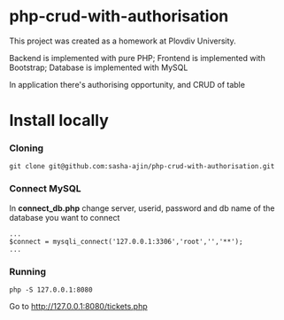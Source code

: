 # php-crud-with-authorisation

This project was created as a homework at Plovdiv University.

Backend is implemented with pure PHP; Frontend is implemented with Bootstrap; Database is implemented with MySQL


In application there's authorising opportunity, and CRUD of table


# Install locally

### Cloning

```
git clone git@github.com:sasha-ajin/php-crud-with-authorisation.git
```

### Connect MySQL

In **connect_db.php** change server, userid, password and db name of the database you want to connect

```
...
$connect = mysqli_connect('127.0.0.1:3306','root','','**');
...
```

### Running

```
php -S 127.0.0.1:8080
```
Go to http://127.0.0.1:8080/tickets.php
